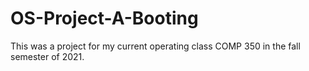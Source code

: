 # OS-Project-A-Booting
This was a project for my current operating class COMP 350 in the fall semester of 2021.
